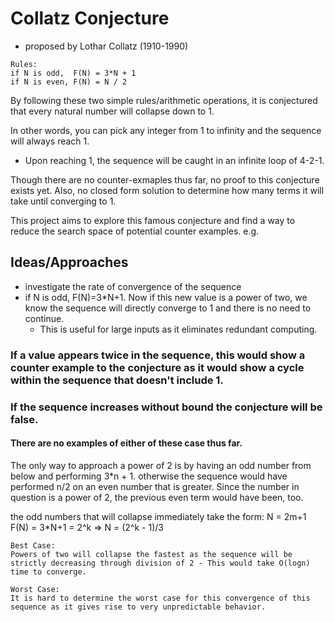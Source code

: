 # Collatz Conjecture #

- proposed by Lothar Collatz (1910-1990)
```
Rules: 
if N is odd,  F(N) = 3*N + 1
if N is even, F(N) = N / 2 
```

By following these two simple rules/arithmetic operations, it is conjectured that every natural number will collapse down to 1.

In other words, you can pick any integer from 1 to infinity and the sequence will always reach 1.
* Upon reaching 1, the sequence will be caught in an infinite loop of 4-2-1.

Though there are no counter-exmaples thus far, no proof to this conjecture exists yet.
Also, no closed form solution to determine how many terms it will take until converging to 1.

This project aims to explore this famous conjecture and find a way to reduce the search space of potential counter examples.
e.g. 

## Ideas/Approaches ##
* investigate the rate of convergence of the sequence
* if N is odd, F(N)=3*N+1. Now if this new value is a power of two, we know the sequence will directly converge to 1 and there is no need to continue.
  * This is useful for large inputs as it eliminates redundant computing.

### If a value appears twice in the sequence, this would show a counter example to the conjecture as it would show a cycle within the sequence that doesn't include 1. ###
### If the sequence increases without bound the conjecture will be false. ###
#### There are no examples of either of these case thus far. ####

The only way to approach a power of 2 is by having an odd number from below and performing 3*n + 1. otherwise the sequence would have performed n/2 on an even number that is greater. Since the number in question is a power of 2, the previous even term would have been, too.

the odd numbers that will collapse immediately take the form:  N = 2m+1    F(N) = 3*N+1 = 2^k   =>    N = (2^k - 1)/3

```
Best Case:
Powers of two will collapse the fastest as the sequence will be strictly decreasing through division of 2 - This would take O(logn) time to converge.

Worst Case:
It is hard to determine the worst case for this convergence of this sequence as it gives rise to very unpredictable behavior.
```
